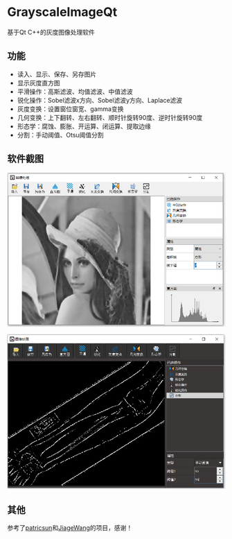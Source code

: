 # GrayscaleImageQt
基于Qt C++的灰度图像处理软件
## 功能
- 读入、显示、保存、另存图片
- 显示灰度直方图
- 平滑操作：高斯滤波、均值滤波、中值滤波
- 锐化操作：Sobel滤波x方向、Sobel滤波y方向、Laplace滤波
- 灰度变换：设置窗位窗宽、gamma变换
- 几何变换：上下翻转、左右翻转、顺时针旋转90度、逆时针旋转90度
- 形态学：腐蚀、膨胀、开运算、闭运算、提取边缘
- 分割：手动阈值、Otsu阈值分割

## 软件截图

![](https://github.com/KangqingYe/GrayscaleImageQt/blob/main/screenshots/lena.PNG)

![](https://github.com/KangqingYe/GrayscaleImageQt/blob/main/screenshots/forearmxray.PNG)

## 其他
参考了[patricsun](https://github.com/patricsun/ImageQt)和[JiageWang](https://github.com/JiageWang/opencv-pyqt5)的项目，感谢！

